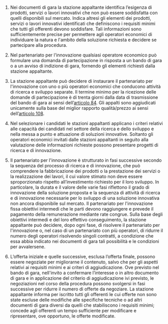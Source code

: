 1. Nei documenti di gara la stazione appaltante identifica l’esigenza di prodotti, servizi o lavori innovativi che non può essere soddisfatta con quelli disponibili sul mercato. Indica altresì gli elementi dei prodotti, servizi o lavori innovativi identificati che definiscono i requisiti minimi che tutti gli offerenti devono soddisfare. Tali informazioni sono sufficientemente precise per permettere agli operatori economici di individuare la natura e l'ambito della soluzione richiesta e decidere se partecipare alla procedura.

2. Nel partenariato per l'innovazione qualsiasi operatore economico può formulare una domanda di partecipazione in risposta a un bando di gara o a un avviso di indizione di gara, fornendo gli elementi richiesti dalla stazione appaltante.

3. La stazione appaltante può decidere di instaurare il partenariato per l'innovazione con uno o più operatori economici che conducono attività di ricerca e sviluppo separate. Il termine minimo per la ricezione delle domande di partecipazione è di trenta giorni dalla data di trasmissione del bando di gara ai sensi dell’[articolo 84](/articolo-84/1). Gli appalti sono aggiudicati unicamente sulla base del miglior rapporto qualità/prezzo ai sensi dell’[articolo 108](/articolo-108/2).

4. Nel selezionare i candidati le stazioni appaltanti applicano i criteri relativi alle capacità dei candidati nel settore della ricerca e dello sviluppo e nella messa a punto e attuazione di soluzioni innovative. Soltanto gli operatori economici invitati dalle stazioni appaltanti in seguito alla valutazione delle informazioni richieste possono presentare progetti di ricerca e di innovazione.

5. Il partenariato per l'innovazione è strutturato in fasi successive secondo la sequenza del processo di ricerca e di innovazione, che può comprendere la fabbricazione dei prodotti o la prestazione dei servizi o la realizzazione dei lavori, il cui valore stimato non deve essere sproporzionato rispetto all’investimento richiesto per il loro sviluppo. In particolare, la durata e il valore delle varie fasi riflettono il grado di innovazione della soluzione proposta e la sequenza di attività di ricerca e di innovazione necessarie per lo sviluppo di una soluzione innovativa non ancora disponibile sul mercato. Il partenariato per l'innovazione fissa obiettivi intermedi che le parti devono raggiungere e prevede il pagamento della remunerazione mediante rate congrue. Sulla base degli obiettivi intermedi e del loro effettivo conseguimento, la stazione appaltante può decidere, dopo ogni fase, di risolvere il partenariato per l'innovazione o, nel caso di un partenariato con più operatori, di ridurre il numero degli operatori risolvendo singoli contratti, a condizione che essa abbia indicato nei documenti di gara tali possibilità e le condizioni per avvalersene.

6. L’offerta iniziale e quelle successive, esclusa l’offerta finale, possono essere negoziate per migliorarne il contenuto, salvo che per gli aspetti relativi ai requisiti minimi e ai criteri di aggiudicazione. Ove previsto nel bando di gara, nell'invito a confermare l’interesse o in altro documento di gara e in applicazione del criterio di aggiudicazione ivi previsto, le negoziazioni nel corso della procedura possono svolgersi in fasi successive per ridurre il numero di offerte da negoziare. La stazione appaltante informa per iscritto tutti gli offerenti le cui offerte non sono state escluse delle modifiche alle specifiche tecniche o ad altri documenti di gara diversi da quelli che stabiliscono i requisiti minimi; concede agli offerenti un tempo sufficiente per modificare e ripresentare, ove opportuno, le offerte modificate.

